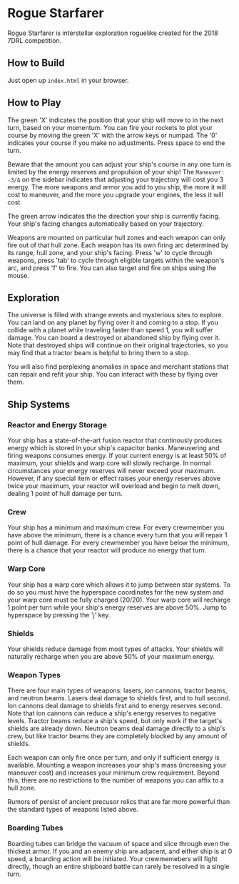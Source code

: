 # Rogue Starfarer
Rogue Starfarer is interstellar exploration roguelike created for the 2018 7DRL competition.

## How to Build
Just open up `index.html` in your browser.

## How to Play
The green 'X' indicates the position that your ship will move to in the next turn, based on your momentum. You can fire your rockets to plot your course by moving the green 'X' with the arrow keys or numpad. The '0' indicates your course if you make no adjustments. Press space to end the turn.

Beware that the amount you can adjust your ship's course in any one turn is limited by the energy reserves and propulsion of your ship! The `Maneuver: -3/Δ` on the sidebar indicates that adjusting your trajectory will cost you 3 energy. The more weapons and armor you add to you ship, the more it will cost to maneuver, and the more you upgrade your engines, the less it will cost.

The green arrow indicates the the direction your ship is currently facing. Your ship's facing changes automatically based on your trajectory.

Weapons are mounted on particular hull zones and each weapon can only fire out of that hull zone. Each weapon has its own firing arc determined by its range, hull zone, and your ship's facing. Press 'w' to cycle through weapons, press 'tab' to cycle through eligible targets within the weapon's arc, and press 'f' to fire. You can also target and fire on ships using the mouse.

## Exploration
The universe is filled with strange events and mysterious sites to explore. You can land on any planet by flying over it and coming to a stop. If you collide with a planet while traveling faster than speed 1, you will suffer damage. You can board a destroyed or abandoned ship by flying over it. Note that destroyed ships will continue on their original trajectories, so you may find that a tractor beam is helpful to bring them to a stop.

You will also find perplexing anomalies in space and merchant stations that can repair and refit your ship. You can interact with these by flying over them. 

## Ship Systems
### Reactor and Energy Storage
Your ship has a state-of-the-art fusion reactor that continously produces energy which is stored in your ship's capacitor banks. Maneuvering and firing weapons consumes energy. If your current energy is at least 50% of maximum, your shields and warp core will slowly recharge. In normal circumstances your energy reserves will never exceed your maximum. However, if any special item or effect raises your energy reserves above twice your maximum, your reactor will overload and begin to melt down, dealing 1 point of hull damage per turn.

### Crew
Your ship has a minimum and maximum crew. For every crewmember you have above the minimum, there is a chance every turn that you will repair 1 point of hull damage. For every crewmember you have below the minimum, there is a chance that your reactor will produce no energy that turn.

### Warp Core
Your ship has a warp core which allows it to jump between star systems. To do so you must have the hyperspace coordinates for the new system and your warp core must be fully charged (20/20). Your warp core will recharge 1 point per turn while your ship's energy reserves are above 50%. Jump to hyperspace by pressing the 'j' key.

### Shields
Your shields reduce damage from most types of attacks. Your shields will naturally recharge when you are above 50% of your maximum energy.

### Weapon Types
There are four main types of weapons: lasers, ion cannons, tractor beams, and neutron beams. Lasers deal damage to shields first, and to hull second. Ion cannons deal damage to shields first and to energy reserves second. Note that ion cannons can reduce a ship's energy reserves to negative levels. Tractor beams reduce a ship's speed, but only work if the target's shields are already down. Neutron beams deal damage directly to a ship's crew, but like tractor beams they are completely blocked by any amount of shields.

Each weapon can only fire once per turn, and only if sufficient energy is available. Mounting a weapon increases your ship's mass (increasing your maneuver cost) and increases your minimum crew requirement. Beyond this, there are no restrictions to the number of weapons you can affix to a hull zone.

Rumors of persist of ancient precusor relics that are far more powerful than the standard types of weapons listed above.

### Boarding Tubes
Boarding tubes can bridge the vacuum of space and slice through even the thickest armor. If you and an enemy ship are adjacent, and either ship is at 0 speed, a boarding action will be initiated. Your crewmemebers will fight directly, though an entire shipboard battle can rarely be resolved in a single turn.
